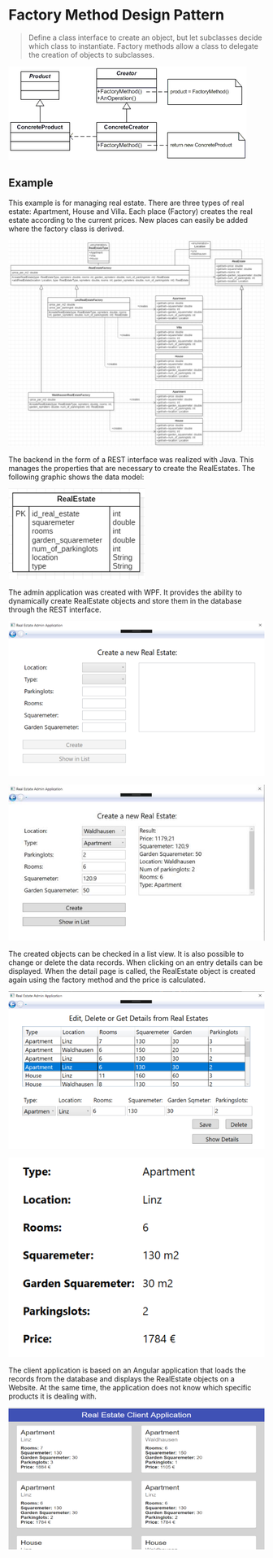 # Factory Method Design Pattern

> Define a class interface to create an object, but let subclasses decide which class to instantiate. Factory methods allow a class to delegate the creation of objects to subclasses. 

![uml diagram](https://github.com/mhinterdorfer/FactoryMethod/blob/master/uml%20diagram.png?raw=true)

## Example

This example is for managing real estate. There are three types of real estate: Apartment, House and Villa. Each place (Factory) creates the real estate according to the current prices. New places can easily be added where the factory class is derived.

![uml diagram example](https://github.com/mhinterdorfer/FactoryMethod/blob/master/uml%20diagram%20example.png?raw=true)

The backend in the form of a REST interface was realized with Java. This manages the properties that are necessary to create the RealEstates. The following graphic shows the data model:

![data model](https://github.com/mhinterdorfer/FactoryMethod/blob/master/data%20model.png?raw=true)

The admin application was created with WPF. It provides the ability to dynamically create RealEstate objects and store them in the database through the REST interface.

![admin application](https://github.com/mhinterdorfer/FactoryMethod/blob/master/admin%20application%201.png?raw=true)

![admin application](https://github.com/mhinterdorfer/FactoryMethod/blob/master/admin%20application%202.png?raw=true)

The created objects can be checked in a list view. It is also possible to change or delete the data records. When clicking on an entry details can be displayed. When the detail page is called, the RealEstate object is created again using the factory method and the price is calculated. 

![admin application](https://github.com/mhinterdorfer/FactoryMethod/blob/master/admin%20application%203.png?raw=true)

![admin application](https://github.com/mhinterdorfer/FactoryMethod/blob/master/admin%20application%204.png?raw=true)

The client application is based on an Angular application that loads the records from the database and displays the RealEstate objects on a Website. At the same time, the application does not know which specific products it is dealing with.

![client application](https://github.com/mhinterdorfer/FactoryMethod/blob/master/client%20application.png?raw=true)

